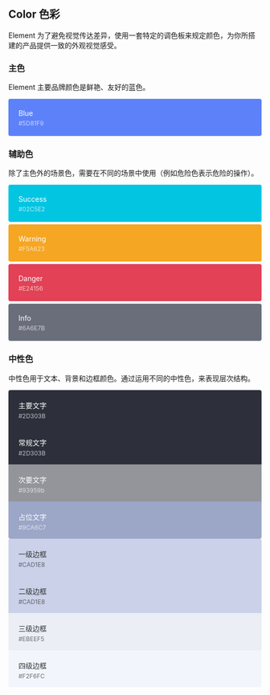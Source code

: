<style>
  .demo-color-box {
    border-radius: 4px;
    padding: 20px;
    margin: 5px 0;
    height: 74px;
    box-sizing: border-box;
    color: #fff;
    font-size: 14px;

    & .value {
      font-size: 12px;
      opacity: 0.69;
      line-height: 24px;
    }
  }
  .demo-color-box-group {
    .demo-color-box {
      border-radius: 0;
      margin: 0;
    }
    .demo-color-box:first-child {
      border-radius: 4px 4px 0 0;
    }
    .demo-color-box:last-child {
      border-radius: 0 0 4px 4px;
    }
  }
  .bg-blue {
    background-color: #5D81F9; /* #409EFF */
  }

  .bg-success {
    background-color: #02C5E2; /* #67C23A */
  }
  .bg-warning {
    background-color: #F5A623; /* #E6A23C */
  }
  .bg-danger {
    background-color: #E24156; /* #F56C6C */
  }
  .bg-info {
    background-color: #6A6E7B; /* #909399 */
  }

  .bg-text-primary {
    background-color: #2D303B; /* #303133 */
  }
  .bg-text-regular {
    background-color: #2D303B; /* #606266 */
  }
  .bg-text-secondary {
    background-color: #93959b; /* #909399 */
  }
  .bg-text-placeholder {
    background-color: #9CA6C7; /* #c0c4cc */
  }

  .bg-border-base {
    background-color: #CAD1E8; /* #dcdfe6 */
  }
  .bg-border-light {
    background-color: #CAD1E8; /* #e4e7ed */
  }
  .bg-border-lighter {
    background-color: #EBEEF5; /* #ebeef5 */
  }
  .bg-border-extra-light {
    background-color: #F2F6FC; /* #f2f6fc */
  }

  [class*=" bg-border-"] {
    color: #303133;
  }
</style>

## Color 色彩

Element 为了避免视觉传达差异，使用一套特定的调色板来规定颜色，为你所搭建的产品提供一致的外观视觉感受。

### 主色

Element 主要品牌颜色是鲜艳、友好的蓝色。

<el-row :gutter="12">
  <el-col :span="6" :xs="{span: 12}">
    <div class="demo-color-box bg-blue">Blue<div class="value">#5D81F9</div></div>
  </el-col>
</el-row>

### 辅助色

除了主色外的场景色，需要在不同的场景中使用（例如危险色表示危险的操作）。

<el-row :gutter="12">
  <el-col :span="6" :xs="{span: 12}">
    <div class="demo-color-box bg-success">Success<div class="value">#02C5E2</div></div>
  </el-col>
  <el-col :span="6" :xs="{span: 12}">
    <div class="demo-color-box bg-warning">Warning<div class="value">#F5A623</div></div>
  </el-col>
  <el-col :span="6" :xs="{span: 12}">
    <div class="demo-color-box bg-danger">Danger<div class="value">#E24156</div></div>
  </el-col>
  <el-col :span="6" :xs="{span: 12}">
    <div class="demo-color-box bg-info">Info<div class="value">#6A6E7B</div></div>
  </el-col>
</el-row>

### 中性色

中性色用于文本、背景和边框颜色。通过运用不同的中性色，来表现层次结构。

<el-row :gutter="12">
  <el-col :span="6" :xs="{span: 12}">
    <div class="demo-color-box-group">
      <div class="demo-color-box bg-text-primary">主要文字<div class="value">#2D303B</div></div>
      <div class="demo-color-box bg-text-regular">常规文字<div class="value">#2D303B</div></div>
      <div class="demo-color-box bg-text-secondary">次要文字<div class="value">#93959b</div></div>
      <div class="demo-color-box bg-text-placeholder">占位文字<div class="value">#9CA6C7</div></div>
    </div>
  </el-col>
  <el-col :span="6" :xs="{span: 12}">
    <div class="demo-color-box-group">
      <div class="demo-color-box bg-border-base">一级边框<div class="value">#CAD1E8</div></div>
      <div class="demo-color-box bg-border-light">二级边框<div class="value">#CAD1E8</div></div>
      <div class="demo-color-box bg-border-lighter">三级边框<div class="value">#EBEEF5</div></div>
      <div class="demo-color-box bg-border-extra-light">四级边框<div class="value">#F2F6FC</div></div>
    </div>
  </el-col>
</el-row>
